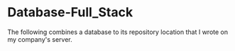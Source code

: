 # Database-Full_Stack
The following combines a database to its repository location that I wrote on my company's server.
